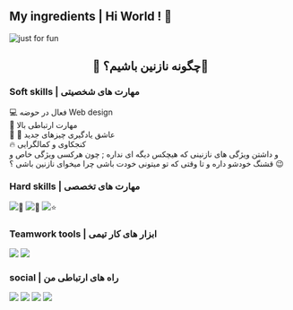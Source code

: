 ## My ingredients | Hi World ! &#128075;

<img align="center" src="https://github.com/mikaela4518/mikaela4518/assets/143528080/6976bdb4-aedd-487b-9ce7-2b849b1ec10c" alt="just for fun">

<h2 align="center"> &#128126; چگونه نازنین باشیم؟&#128126;</h2>

<h3>Soft skills | مهارت های شخصیتی</h3>
<p>   
 &#128187; فعال در حوضه Web design <br>
 &#129309; مهارت ارتباطی بالا <br>
 &#127793; &#128214; عاشق یادگیری چیزهای جدید <br>
 &#128293; کنجکاوی و کمالگرایی <br>
و داشتن ویژگی های نازنینی که هیچکس دیگه ای نداره ; چون هرکسی ویژگی خاص و قشنگ خودشو داره و تا وقتی که تو میتونی خودت باشی چرا میخوای نازنین باشی ؟ &#128521;

</p>

<h3>Hard skills | مهارت های تخصصی</h3>

<img src="https://img.shields.io/badge/css3-%231572B6.svg?style=for-the-badge&logo=css3&logoColor=white">&#127775;     <img src="https://img.shields.io/badge/html5-%23E34F26.svg?style=for-the-badge&logo=html5&logoColor=white">&#127775;     <img src="https://img.shields.io/badge/javascript-%23323330.svg?style=for-the-badge&logo=javascript&logoColor=%23F7DF1E">&#11088;

<h3>Teamwork tools | ابزار های کار تیمی</h3>
<img src="https://img.shields.io/badge/Trello-%23026AA7.svg?style=for-the-badge&logo=Trello&logoColor=white">     <img src="https://img.shields.io/badge/github-%23121011.svg?style=for-the-badge&logo=github&logoColor=white">

<h3>social | راه های ارتباطی من</h3>
<img src="https://img.shields.io/badge/Instagram-%23E4405F.svg?style=for-the-badge&logo=Instagram&logoColor=white">    <img src="https://img.shields.io/badge/Discord-%235865F2.svg?style=for-the-badge&logo=discord&logoColor=white">     <img src="https://img.shields.io/badge/Gmail-D14836?style=for-the-badge&logo=gmail&logoColor=white">          <img src="https://img.shields.io/badge/Telegram-2CA5E0?style=for-the-badge&logo=telegram&logoColor=white">
